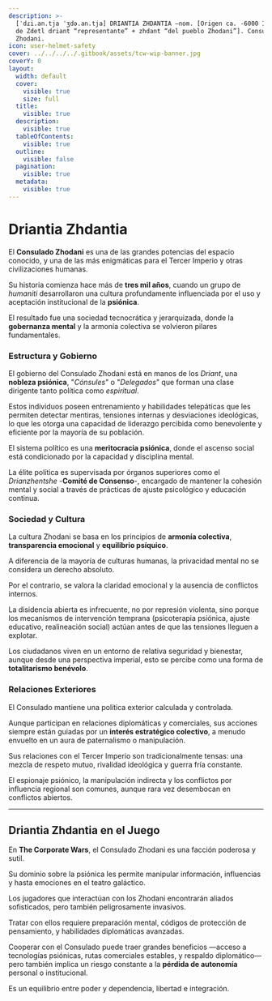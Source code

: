 ```yaml
---
description: >-
  [ˈdɾi.an.tja ˈʒdə.an.tja] DRIANTIA ZHDANTIA –nom. [Origen ca. -6000 Imperial,
  de Zdetl driant “representante” + zhdant “del pueblo Zhodani”]. Consulado
  Zhodani.
icon: user-helmet-safety
cover: ../../../../.gitbook/assets/tcw-wip-banner.jpg
coverY: 0
layout:
  width: default
  cover:
    visible: true
    size: full
  title:
    visible: true
  description:
    visible: true
  tableOfContents:
    visible: true
  outline:
    visible: false
  pagination:
    visible: true
  metadata:
    visible: true
---
```


# Driantia Zhdantia

El **Consulado Zhodani** es una de las grandes potencias del espacio conocido, y una de las más enigmáticas para el Tercer Imperio y otras civilizaciones humanas.

Su historia comienza hace más de **tres mil años**, cuando un grupo de _humaniti_ desarrollaron una cultura profundamente influenciada por el uso y aceptación institucional de la **psiónica**.

El resultado fue una sociedad tecnocrática y jerarquizada, donde la **gobernanza mental** y la armonía colectiva se volvieron pilares fundamentales.

### Estructura y Gobierno

El gobierno del Consulado Zhodani está en manos de los _Driant_, una **nobleza psiónica**, "_Cónsules_" o "_Delegados_" que forman una clase dirigente tanto política como _espiritual_.

Estos individuos poseen entrenamiento y habilidades telepáticas que les permiten detectar mentiras, tensiones internas y desviaciones ideológicas, lo que les otorga una capacidad de liderazgo percibida como benevolente y eficiente por la mayoría de su población.

El sistema político es una **meritocracia psiónica**, donde el ascenso social está condicionado por la capacidad y disciplina mental.

La élite política es supervisada por órganos superiores como el _Drianzhentshe_ -**Comité de Consenso**-, encargado de mantener la cohesión mental y social a través de prácticas de ajuste psicológico y educación continua.

### Sociedad y Cultura

La cultura Zhodani se basa en los principios de **armonía colectiva**, **transparencia emocional** y **equilibrio psíquico**.

A diferencia de la mayoría de culturas humanas, la privacidad mental no se considera un derecho absoluto.

Por el contrario, se valora la claridad emocional y la ausencia de conflictos internos.

La disidencia abierta es infrecuente, no por represión violenta, sino porque los mecanismos de intervención temprana (psicoterapia psiónica, ajuste educativo, realineación social) actúan antes de que las tensiones lleguen a explotar.

Los ciudadanos viven en un entorno de relativa seguridad y bienestar, aunque desde una perspectiva imperial, esto se percibe como una forma de **totalitarismo benévolo**.

### Relaciones Exteriores

El Consulado mantiene una política exterior calculada y controlada.

Aunque participan en relaciones diplomáticas y comerciales, sus acciones siempre están guiadas por un **interés estratégico colectivo**, a menudo envuelto en un aura de paternalismo o manipulación.

Sus relaciones con el Tercer Imperio son tradicionalmente tensas: una mezcla de respeto mutuo, rivalidad ideológica y guerra fría constante.

El espionaje psiónico, la manipulación indirecta y los conflictos por influencia regional son comunes, aunque rara vez desembocan en conflictos abiertos.

***

## Driantia Zhdantia en el Juego

En **The Corporate Wars**, el Consulado Zhodani es una facción poderosa y sutil.

Su dominio sobre la psiónica les permite manipular información, influencias y hasta emociones en el teatro galáctico.

Los jugadores que interactúan con los Zhodani encontrarán aliados sofisticados, pero también peligrosamente invasivos.

Tratar con ellos requiere preparación mental, códigos de protección de pensamiento, y habilidades diplomáticas avanzadas.

Cooperar con el Consulado puede traer grandes beneficios —acceso a tecnologías psiónicas, rutas comerciales estables, y respaldo diplomático— pero también implica un riesgo constante a la **pérdida de autonomía** personal o institucional.

Es un equilibrio entre poder y dependencia, libertad e integración.
